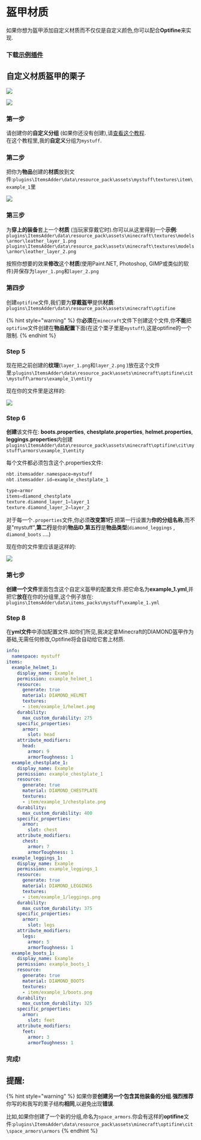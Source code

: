 # 盔甲材质

如果你想为盔甲添加自定义材质而不仅仅是自定义颜色,你可以配合**Optifine**来实现.

### 下载[示例插件](https://www.spigotmc.org/resources/optifine-example-custom-textured-armor-itemsadder-addon.87846/)

## 自定义材质盔甲的栗子

![](<../../../.gitbook/assets/image (22).png>)

![](<../../../.gitbook/assets/image (23).png>)

### 第一步

请创建你的**自定义分组** (如果你还没有创建),请[查看这个教程](../beginners/creating-your-namespace.md).\
在这个教程里,我的**自定义**分组为`mystuff`.

### 第二步

把你为**物品**创建的**材质**放到文件:`plugins\ItemsAdder\data\resource_pack\assets\mystuff\textures\item\example_1`里

![](<../../../.gitbook/assets/image (24).png>)

### 第三步

为**穿上的装备**套上一个**材质** (当玩家穿戴它时).你可以从这里得到一个**示例**:\
`plugins\ItemsAdder\data\resource_pack\assets\minecraft\textures\models\armor\leather_layer_1.png`\
`plugins\ItemsAdder\data\resource_pack\assets\minecraft\textures\models\armor\leather_layer_2.png`

按照你想要的效果**修改**这个**材质**(使用Paint.NET, Photoshop, GIMP或类似的软件)并保存为`layer_1.png`和`layer_2.png`

### 第四步

创建`optifine`文件,我们要为**穿戴盔甲**提供**材质**: `plugins\ItemsAdder\data\resource_pack\assets\minecraft\optifine`

{% hint style="warning" %}
你**必须**在`minecraft`文件下创建这个文件,你**不能**把`optifine`文件创建在**物品配置**下面(在这个栗子里是`mystuff`),这是optifine的一个限制.
{% endhint %}

### Step 5

现在把之前创建的**纹理**(`layer_1.png`和`layer_2.png` )放在这个文件里:`plugins\ItemsAdder\data\resource_pack\assets\minecraft\optifine\cit\mystuff\armors\example_1\entity`

现在你的文件里是这样的:

![](<../../../.gitbook/assets/image (25).png>)

### Step 6

**创建**该文件在: **boots.properties**, **chestplate.properties**, **helmet.properties**, **leggings.properties**内创建`plugins\ItemsAdder\data\resource_pack\assets\minecraft\optifine\cit\mystuff\armors\example_1\entity`

每个文件都必须包含这个.properties文件:

```elixir
nbt.itemsadder.namespace=mystuff
nbt.itemsadder.id=example_chestplate_1

type=armor
items=diamond_chestplate
texture.diamond_layer_1=layer_1
texture.diamond_layer_2=layer_2
```

对于每一个`.properties`文件,你必须**改变第1行**.把第一行设置为**你的分组名称**,而不是"mystuff",**第二行**是你的**物品ID**,**第五行**是**物品类型**(`diamond_leggings` , `diamond_boots` ....)

现在你的文件里应该是这样的:

![](<../../../.gitbook/assets/image (26).png>)

### 第七步

**创建一个文件**里面包含这个自定义盔甲的配置文件.把它命名为**example\_1.yml**,并把它**放在**在你的分组里,这个例子放在: `plugins\ItemsAdder\data\items_packs\mystuff\example_1.yml`

### Step 8

在**yml文件**中添加配置文件.如你们所见,我决定拿Minecraft的DIAMOND盔甲作为基础,无需任何修改,Optifine将会自动给它套上材质.

```yaml
info:
  namespace: mystuff
items:
  example_helmet_1:
    display_name: Example
    permission: example_helmet_1
    resource:
      generate: true
      material: DIAMOND_HELMET
      textures:
      - item/example_1/helmet.png
    durability:
      max_custom_durability: 275
    specific_properties:
      armor:
        slot: head
    attribute_modifiers:
      head:
        armor: 9
        armorToughness: 1
  example_chestplate_1:
    display_name: Example
    permission: example_chestplate_1
    resource:
      generate: true
      material: DIAMOND_CHESTPLATE
      textures:
      - item/example_1/chestplate.png
    durability:
      max_custom_durability: 400
    specific_properties:
      armor:
        slot: chest
    attribute_modifiers:
      chest:
        armor: 7
        armorToughness: 1
  example_leggings_1:
    display_name: Example
    permission: example_leggings_1
    resource:
      generate: true
      material: DIAMOND_LEGGINGS
      textures:
      - item/example_1/leggings.png
    durability:
      max_custom_durability: 375
    specific_properties:
      armor:
        slot: legs
    attribute_modifiers:
      legs:
        armor: 5
        armorToughness: 1
  example_boots_1:
    display_name: Example
    permission: example_boots_1
    resource:
      generate: true
      material: DIAMOND_BOOTS
      textures:
      - item/example_1/boots.png
    durability:
      max_custom_durability: 325
    specific_properties:
      armor:
        slot: feet
    attribute_modifiers:
      feet:
        armor: 3
        armorToughness: 1
```

### 完成!

## 提醒:

{% hint style="warning" %}
如果你要**创建另一个包含其他装备的分组**.**强烈推荐**你写的和我写的栗子结构**相同**,以避免出现**错误**.

比如,如果你创建了一个新的分组,命名为`space_armors`.你会有这样的**optifine**文件:`plugins\ItemsAdder\data\resource_pack\assets\minecraft\optifine\cit\space_armors\armors`
{% endhint %}
